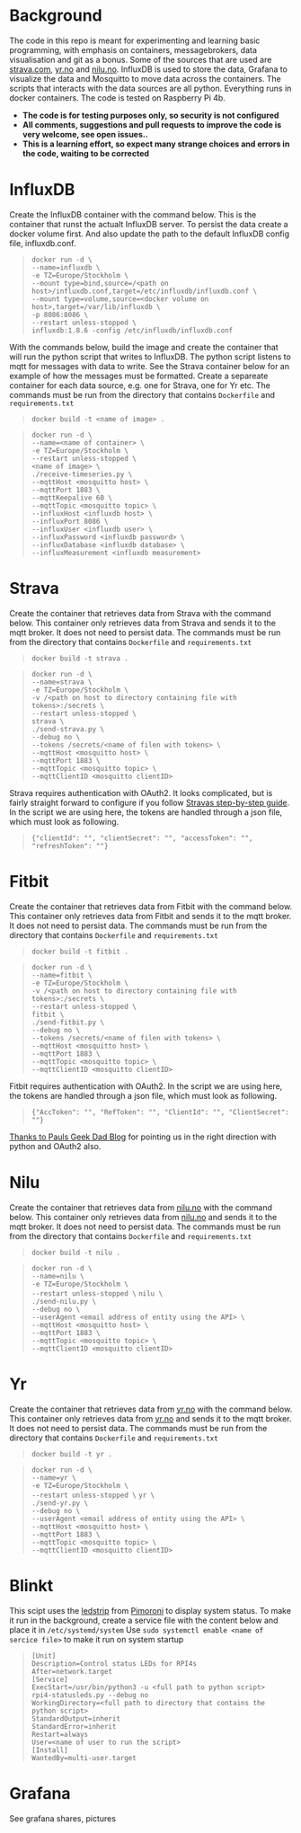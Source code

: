 # Background
The code in this repo is meant for experimenting and learning basic programming, with emphasis on containers, messagebrokers, data visualisation and git as a bonus. Some of the sources that are used are [strava.com](https://www.strava.com), [yr.no](https://www.yr.no) and [nilu.no](https://www.nilu.no). InfluxDB is used to store the data, Grafana to visualize the data and Mosquitto to move data across the containers. The scripts that interacts with the data sources are all python. Everything runs in docker containers. The code is tested on Raspberry Pi 4b.

- **The code is for testing purposes only, so security is not configured**
- **All comments, suggestions and pull requests to improve the code is very welcome, see open issues..**
- **This is a learning effort, so expect many strange choices and errors in the code, waiting to be corrected**

# InfluxDB
Create the InfluxDB container with the command below. This is the container that runst the actualt InfluxDB server. To persist the data create a docker volume first. And also update the path to the default InfluxDB config file, influxdb.conf.
> `docker run -d \`  
`--name=influxdb \`  
`-e TZ=Europe/Stockholm \`  
`--mount type=bind,source=/<path on host>/influxdb.conf,target=/etc/influxdb/influxdb.conf \`  
`--mount type=volume,source=<docker volume on host>,target=/var/lib/influxdb \`  
`-p 8086:8086 \`  
`--restart unless-stopped \`  
`influxdb:1.8.6 -config /etc/influxdb/influxdb.conf`

With the commands below, build the image and create the container that will run the python script that writes to InfluxDB. The python script listens to mqtt for messages with data to write. See the Strava container below for an example of how the messages must be formatted. Create a separeate container for each data source, e.g. one for Strava, one for Yr etc. The commands must be run from the directory that contains `Dockerfile` and `requirements.txt` 
> `docker build -t <name of image> .`

> `docker run -d \`  
`--name=<name of container> \`  
`-e TZ=Europe/Stockholm \`  
`--restart unless-stopped \`  
`<name of image> \`  
`./receive-timeseries.py \`  
`--mqttHost <mosquitto host> \`  
`--mqttPort 1883 \`  
`--mqttKeepalive 60 \`  
`--mqttTopic <mosquitto topic> \`  
`--influxHost <influxdb host> \`  
`--influxPort 8086 \`  
`--influxUser <influxdb user> \`  
`--influxPassword <influxdb password> \`  
`--influxDatabase <influxdb database> \`  
`--influxMeasurement <influxdb measurement>`
# Strava
Create the container that retrieves data from Strava with the command below. This container only retrieves data from Strava and sends it to the mqtt broker. It does not need to persist data. The commands must be run from the directory that contains `Dockerfile` and `requirements.txt`
> `docker build -t strava .`

> `docker run -d \`  
`--name=strava \`  
`-e TZ=Europe/Stockholm \`  
`-v /<path on host to directory containing file with tokens>:/secrets \`  
`--restart unless-stopped \`  
`strava \`  
`./send-strava.py \`  
`--debug no \`  
`--tokens /secrets/<name of filen with tokens> \`  
`--mqttHost <mosquitto host> \`  
`--mqttPort 1883 \`  
`--mqttTopic <mosquitto topic> \`  
`--mqttClientID <mosquitto clientID>`

Strava requires authentication with OAuth2. It looks complicated, but is fairly straight forward to configure if you follow [Stravas step-by-step guide](https://developers.strava.com/docs/getting-started/#oauth). In the script we are using here, the tokens are handled through a json file, which must look as following.
>`{"clientId": "", "clientSecret": "", "accessToken": "", "refreshToken": ""}`
# Fitbit
Create the container that retrieves data from Fitbit with the command below. This container only retrieves data from Fitbit and sends it to the mqtt broker. It does not need to persist data. The commands must be run from the directory that contains `Dockerfile` and `requirements.txt`
> `docker build -t fitbit .`

> `docker run -d \`  
`--name=fitbit \`  
`-e TZ=Europe/Stockholm \`  
`-v /<path on host to directory containing file with tokens>:/secrets \`  
`--restart unless-stopped \`  
`fitbit \`  
`./send-fitbit.py \`  
`--debug no \`  
`--tokens /secrets/<name of filen with tokens> \`  
`--mqttHost <mosquitto host> \`  
`--mqttPort 1883 \`  
`--mqttTopic <mosquitto topic> \`  
`--mqttClientID <mosquitto clientID>`

Fitbit requires authentication with OAuth2. In the script we are using here, the tokens are handled through a json file, which must look as following. 
> `{"AccToken": "", "RefToken": "", "ClientId": "", "ClientSecret": ""}`

[Thanks to Pauls Geek Dad Blog](https://pdwhomeautomation.blogspot.com/2016/01/fitbit-api-access-using-oauth20-and.html) for pointing us in the right direction with python and OAuth2 also.

# Nilu
Create the container that retrieves data from [nilu.no](https://www.nilu.no) with the command below. This container only retrieves data from [nilu.no](https://www.nilu.no) and sends it to the mqtt broker. It does not need to persist data. The commands must be run from the directory that contains `Dockerfile` and `requirements.txt`
> `docker build -t nilu .`

> `docker run -d \`  
`--name=nilu \`  
`-e TZ=Europe/Stockholm \`  
`--restart unless-stopped \` 
`nilu \`  
`./send-nilu.py \`  
`--debug no \`  
`--userAgent <email address of entity using the API> \`  
`--mqttHost <mosquitto host> \`  
`--mqttPort 1883 \`  
`--mqttTopic <mosquitto topic> \`  
`--mqttClientID <mosquitto clientID>`
# Yr
Create the container that retrieves data from [yr.no](https://www.yr.no) with the command below. This container only retrieves data from [yr.no](https://www.yr.no) and sends it to the mqtt broker. It does not need to persist data. The commands must be run from the directory that contains `Dockerfile` and `requirements.txt`
> `docker build -t yr .`

> `docker run -d \`  
`--name=yr \`  
`-e TZ=Europe/Stockholm \`  
`--restart unless-stopped \` 
`yr \`  
`./send-yr.py \`  
`--debug no \`  
`--userAgent <email address of entity using the API> \`  
`--mqttHost <mosquitto host> \`  
`--mqttPort 1883 \`  
`--mqttTopic <mosquitto topic> \`  
`--mqttClientID <mosquitto clientID>`
# Blinkt
This scipt uses the [ledstrip](https://shop.pimoroni.com/products/blinkt) from [Pimoroni](https://shop.pimoroni.com/) to display system status. To make it run in the background, create a service file with the content below and place it in `/etc/systemd/system` Use `sudo systemctl enable <name of sercice file>` to make it run on system startup
>`[Unit]`  
`Description=Control status LEDs for RPI4s`  
`After=network.target`  
`[Service]`  
`ExecStart=/usr/bin/python3 -u <full path to python script>`  
`rpi4-statusleds.py --debug no`  
`WorkingDirectory=<full path to directory that contains the python script>`  
`StandardOutput=inherit`  
`StandardError=inherit`  
`Restart=always`  
`User=<name of user to run the script>`  
`[Install]`  
`WantedBy=multi-user.target`  
# Grafana
See grafana shares, pictures